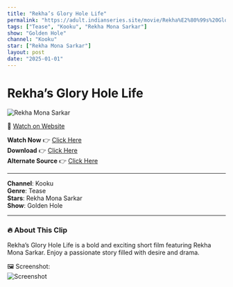 ```yaml
---
title: "Rekha’s Glory Hole Life"
permalink: "https://adult.indianseries.site/movie/Rekha%E2%80%99s%20Glory%20Hole%20Life"
tags: ["Tease", "Kooku", "Rekha Mona Sarkar"]
show: "Golden Hole"
channel: "Kooku"
star: ["Rekha Mona Sarkar"]
layout: post
date: "2025-01-01"
---
```


# Rekha’s Glory Hole Life

![Rekha Mona Sarkar](https://shorts.desisins.com/wp-content/uploads/2024/06/Rekha-Mona-Sarkar-Golden-Hole-Kooku-DesiSins.com_.jpg)

🔗 [Watch on Website](https://adult.indianseries.site/movie/Rekha%E2%80%99s%20Glory%20Hole%20Life)

**Watch Now** 👉 [Click Here](https://adult.indianseries.site/movie/Rekha%E2%80%99s%20Glory%20Hole%20Life)  
**Download** 👉 [Click Here](https://adult.indianseries.site/movie/Rekha%E2%80%99s%20Glory%20Hole%20Life)  
**Alternate Source** 👉 [Click Here](https://adult.indianseries.site/movie/Rekha%E2%80%99s%20Glory%20Hole%20Life)

---

**Channel**: Kooku  
**Genre**: Tease  
**Stars**: Rekha Mona Sarkar  
**Show**: Golden Hole

---

### 🔥 About This Clip

Rekha’s Glory Hole Life is a bold and exciting short film featuring Rekha Mona Sarkar. Enjoy a passionate story filled with desire and drama.
 
🖼️ Screenshot:  
![Screenshot](https://shorts.desisins.com/wp-content/uploads/2024/06/Rekha-Mona-Sarkar-Golden-Hole-Kooku-DesiSins.com_.jpg)
